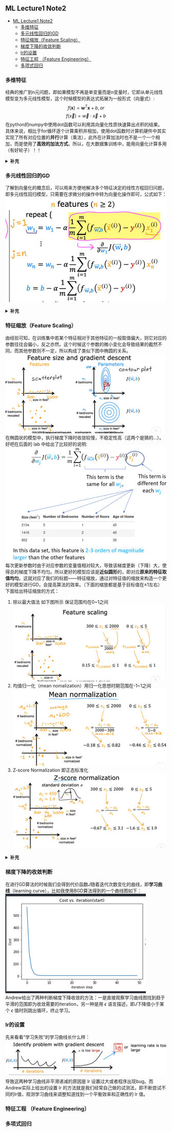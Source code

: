 ## ML Lecture1 Note2
- [ML Lecture1 Note2](#ml-lecture1-note2)
  - [多维特征](#多维特征)
  - [多元线性回归的GD](#多元线性回归的gd)
  - [特征缩放（Feature Scaling）](#特征缩放feature-scaling)
  - [梯度下降的收敛判断](#梯度下降的收敛判断)
  - [lr的设置](#lr的设置)
  - [特征工程 （Feature Engineering）](#特征工程-feature-engineering)
  - [多项式回归](#多项式回归)


### 多维特征
经典的推广到n元问题，即如果模型不再是单变量而是n变量时，它即从单元线性模型变为多元线性模型，这个时候模型的表达式拓展为一般形式（向量式）:
$$
  f(\mathbf{x})=\mathbf{w}^T\mathbf{x}+b ,  or
$$
$$
  f(\vec{x}) = \vec{w} \cdot \vec{x} +b
$$
在python的numpy中使用dot函数可以利用其向量化性质快速算出点积的结果。具体来说，相比于for循环逐个计算乘积并相加，使用dot函数时计算机硬件中其实实现了所有对应位置的**并行**计算（乘法），此外在计算加法时也不是一个一个相加，而是使用了**高效的加法方式**。所以，在大数据集训练中，能用向量化计算多用（有好轮子）！！

<details>
<summary><b>补充</b></summary>
<p> 这种底层硬件实际上是基于GPU和高级的CPU的单指令多数据管道（SIMD）模式。</p>
</details>

### 多元线性回归的GD
了解到向量化的概念后，可以用来方便地解决多个特征决定的线性方程回归问题，即多元线性回归模型，只需要在求微分的操作中转为向量化操作即可，公式如下：
![](2023-02-24-00-18-26.png)
<details>
<summary><b>补充</b></summary>
<p> 实际上还有一种叫正则方程法（normal equation）的方法解决线性回归问题，无需迭代，但是比较复杂，而且不适用于其他回归问题，一般不用。</p>
</details>

### 特征缩放（Feature Scaling）
由经验可知，在训练集中若某个特征相对于其他特征的一般取值偏大，则它对应的参数往往会偏小，反之亦然。这个时候这个参数的微小变化会导致结果的截然不同，而其他参数则不一定，所以构成了类似下图中椭圆的关系。
![](2023-02-24-00-34-30.png)
在椭圆状的模型中，执行梯度下降时收敛较慢，不稳定性高（这两个是猜的...）。好吧在后面的 lab 中给出了比较好的说明:
![](2023-03-01-00-42-47.png)
每次更新参数时由于对应参数的变量值相对较大，导致该梯度更新（下降）大，使得总的梯度下降不均匀。所以更好的模型应该是**近似圆形**的，即对应**原来的特征取值均匀**。这就对应了我们的标题——特征缩放，通过对特征值的缩放来构造一个更好的模型进行GD，会提高算法的效率。（下面的缩放都是基于目标值在±1左右）  
下面给出特征缩放的方式：  
1. 除以最大值法 如下图所示 保证范围均在0~1之间![](2023-02-24-00-42-15.png)
2. 均值归一化（mean nomalization）用归一化思想时期范围在-1~1之间![](2023-02-24-00-46-06.png)
3. Z-score Normalization 即正态标准化 ![](2023-02-24-00-50-16.png)
<details>
<summary><b>补充</b></summary>
<p> 在 feature scaling 后要注意的是进行BGD算法的时候 lr 要设置的特别大才能保证速度足够快！！ 此外在进行预测（使用测试集）的时候记得先把数据归一化后在使用模型预测~</p>
</details>

### 梯度下降的收敛判断
在进行GD算法的时候我们会得到代价函数$J$随着迭代次数变化的曲线，即**学习曲线**（learning curve），比如我使用BGD算法得到的一个曲线图如下：
![](2023-02-28-23-47-22.png)  
Andrew给出了两种判断梯度下降收敛的方法：一是直接观察学习曲线图找到趋于平滑的范围即为收敛需要的iteration，另一种是用 $\epsilon$ 语言描述，即$J$下降值小于某个 $\epsilon$ 值时则跳出循环，终止学习。

### lr的设置
先来看看“学习失败”的学习曲线长什么样：
![](2023-03-01-00-00-32.png)
导致这两种学习曲线非平滑递减的原因是 lr 设置过大或者程序出现bug。而Andrew实际上给出的设置 lr 的方法就是我们经常自己做的试测法，即不断尝试不同的lr值，观测学习曲线来调整知道找到一个平衡效率和正确性的 lr 值。

### 特征工程 （Feature Engineering）



### 多项式回归





